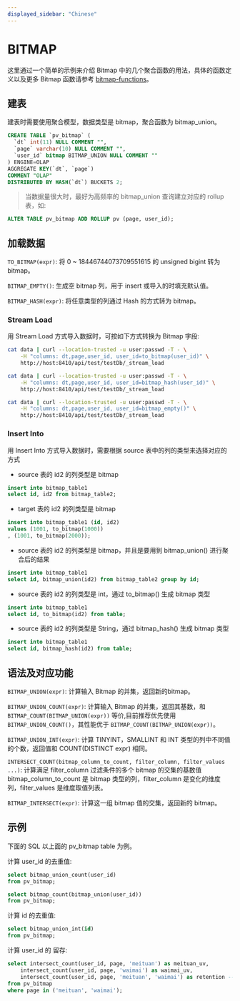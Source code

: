 ```yaml
---
displayed_sidebar: "Chinese"
---
```


# BITMAP

这里通过一个简单的示例来介绍 Bitmap 中的几个聚合函数的用法，具体的函数定义以及更多 Bitmap 函数请参考 [bitmap-functions](../bitmap-functions/bitmap_and.md)。

## 建表

建表时需要使用聚合模型，数据类型是 bitmap，聚合函数为 bitmap_union。

```SQL
CREATE TABLE `pv_bitmap` (
  `dt` int(11) NULL COMMENT "",
  `page` varchar(10) NULL COMMENT "",
  `user_id` bitmap BITMAP_UNION NULL COMMENT ""
) ENGINE=OLAP
AGGREGATE KEY(`dt`, `page`)
COMMENT "OLAP"
DISTRIBUTED BY HASH(`dt`) BUCKETS 2;
```

>当数据量很大时，最好为高频率的 bitmap_union 查询建立对应的 rollup 表，如:

```SQL
ALTER TABLE pv_bitmap ADD ROLLUP pv (page, user_id);
```

## 加载数据

`TO_BITMAP(expr)`: 将 0 ~ 18446744073709551615 的 unsigned bigint 转为 bitmap。

`BITMAP_EMPTY()`: 生成空 bitmap 列，用于 insert 或导入的时填充默认值。

`BITMAP_HASH(expr)`: 将任意类型的列通过 Hash 的方式转为 bitmap。

### Stream Load

用 Stream Load 方式导入数据时，可按如下方式转换为 Bitmap 字段:

``` bash
cat data | curl --location-trusted -u user:passwd -T - \
    -H "columns: dt,page,user_id, user_id=to_bitmap(user_id)" \
    http://host:8410/api/test/testDb/_stream_load
```

``` bash
cat data | curl --location-trusted -u user:passwd -T - \
    -H "columns: dt,page,user_id, user_id=bitmap_hash(user_id)" \
    http://host:8410/api/test/testDb/_stream_load
```

``` bash
cat data | curl --location-trusted -u user:passwd -T - \
    -H "columns: dt,page,user_id, user_id=bitmap_empty()" \
    http://host:8410/api/test/testDb/_stream_load
```

### Insert Into

用 Insert Into 方式导入数据时，需要根据 source 表中的列的类型来选择对应的方式

* source 表的 id2 的列类型是 bitmap

```SQL
insert into bitmap_table1
select id, id2 from bitmap_table2;
```

* target 表的 id2 的列类型是 bitmap

```SQL
insert into bitmap_table1 (id, id2)
values (1001, to_bitmap(1000))
, (1001, to_bitmap(2000));
```

* source 表的 id2 的列类型是 bitmap，并且是要用到 bitmap_union() 进行聚合后的结果

```SQL
insert into bitmap_table1
select id, bitmap_union(id2) from bitmap_table2 group by id;
```

* source 表的 id2 的列类型是 int，通过 to_bitmap() 生成 bitmap 类型

```SQL
insert into bitmap_table1
select id, to_bitmap(id2) from table;
```

* source 表的 id2 的列类型是 String，通过 bitmap_hash() 生成 bitmap 类型

```SQL
insert into bitmap_table1
select id, bitmap_hash(id2) from table;
```

## 语法及对应功能

`BITMAP_UNION(expr)`: 计算输入 Bitmap 的并集，返回新的bitmap。

`BITMAP_UNION_COUNT(expr)`: 计算输入 Bitmap 的并集，返回其基数，和 `BITMAP_COUNT(BITMAP_UNION(expr))` 等价,目前推荐优先使用 `BITMAP_UNION_COUNT()`，其性能优于 `BITMAP_COUNT(BITMAP_UNION(expr))`。

`BITMAP_UNION_INT(expr)`: 计算 TINYINT，SMALLINT 和 INT 类型的列中不同值的个数，返回值和
COUNT(DISTINCT expr) 相同。

`INTERSECT_COUNT(bitmap_column_to_count, filter_column, filter_values ...)`: 计算满足
filter_column 过滤条件的多个 bitmap 的交集的基数值
bitmap_column_to_count 是 bitmap 类型的列，filter_column 是变化的维度列，filter_values 是维度取值列表。

`BITMAP_INTERSECT(expr)`: 计算这一组 bitmap 值的交集，返回新的 bitmap。

## 示例

下面的 SQL 以上面的 pv_bitmap table 为例。

计算 user_id 的去重值:

```SQL
select bitmap_union_count(user_id)
from pv_bitmap;

select bitmap_count(bitmap_union(user_id))
from pv_bitmap;
```

计算 id 的去重值:

```SQL
select bitmap_union_int(id)
from pv_bitmap;
```

计算 user_id 的 留存:

```SQL
select intersect_count(user_id, page, 'meituan') as meituan_uv,
    intersect_count(user_id, page, 'waimai') as waimai_uv,
    intersect_count(user_id, page, 'meituan', 'waimai') as retention -- 在 'meituan' 和 'waimai' 两个页面都出现的用户数
from pv_bitmap
where page in ('meituan', 'waimai');
```
